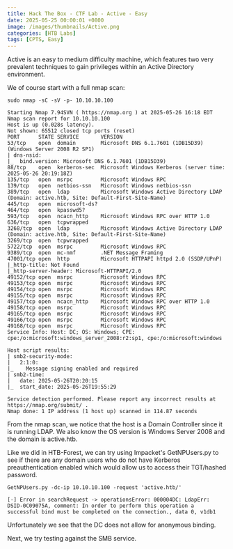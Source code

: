 ```yaml
---
title: Hack The Box - CTF Lab - Active - Easy
date: 2025-05-25 00:00:01 +0800
image: /images/thumbnails/Active.png
categories: [HTB Labs]
tags: [CPTS, Easy]
---
```

Active is an easy to medium difficulty machine, which features two very prevalent techniques to gain privileges within an Active Directory environment.

We of course start with a full nmap scan:
```
sudo nmap -sC -sV -p- 10.10.10.100

Starting Nmap 7.94SVN ( https://nmap.org ) at 2025-05-26 16:18 EDT
Nmap scan report for 10.10.10.100
Host is up (0.028s latency).
Not shown: 65512 closed tcp ports (reset)
PORT      STATE SERVICE       VERSION
53/tcp    open  domain        Microsoft DNS 6.1.7601 (1DB15D39) (Windows Server 2008 R2 SP1)
| dns-nsid: 
|_  bind.version: Microsoft DNS 6.1.7601 (1DB15D39)
88/tcp    open  kerberos-sec  Microsoft Windows Kerberos (server time: 2025-05-26 20:19:18Z)
135/tcp   open  msrpc         Microsoft Windows RPC
139/tcp   open  netbios-ssn   Microsoft Windows netbios-ssn
389/tcp   open  ldap          Microsoft Windows Active Directory LDAP (Domain: active.htb, Site: Default-First-Site-Name)
445/tcp   open  microsoft-ds?
464/tcp   open  kpasswd5?
593/tcp   open  ncacn_http    Microsoft Windows RPC over HTTP 1.0
636/tcp   open  tcpwrapped
3268/tcp  open  ldap          Microsoft Windows Active Directory LDAP (Domain: active.htb, Site: Default-First-Site-Name)
3269/tcp  open  tcpwrapped
5722/tcp  open  msrpc         Microsoft Windows RPC
9389/tcp  open  mc-nmf        .NET Message Framing
47001/tcp open  http          Microsoft HTTPAPI httpd 2.0 (SSDP/UPnP)
|_http-title: Not Found
|_http-server-header: Microsoft-HTTPAPI/2.0
49152/tcp open  msrpc         Microsoft Windows RPC
49153/tcp open  msrpc         Microsoft Windows RPC
49154/tcp open  msrpc         Microsoft Windows RPC
49155/tcp open  msrpc         Microsoft Windows RPC
49157/tcp open  ncacn_http    Microsoft Windows RPC over HTTP 1.0
49158/tcp open  msrpc         Microsoft Windows RPC
49165/tcp open  msrpc         Microsoft Windows RPC
49166/tcp open  msrpc         Microsoft Windows RPC
49168/tcp open  msrpc         Microsoft Windows RPC
Service Info: Host: DC; OS: Windows; CPE: cpe:/o:microsoft:windows_server_2008:r2:sp1, cpe:/o:microsoft:windows

Host script results:
| smb2-security-mode: 
|   2:1:0: 
|_    Message signing enabled and required
| smb2-time: 
|   date: 2025-05-26T20:20:15
|_  start_date: 2025-05-26T19:55:29

Service detection performed. Please report any incorrect results at https://nmap.org/submit/ .
Nmap done: 1 IP address (1 host up) scanned in 114.87 seconds
```
From the nmap scan, we notice that the host is a Domain Controller since it is running LDAP. We also know the OS version is Windows Server 2008 and the domain is active.htb. 

Like we did in HTB-Forest, we can try using Impacket's GetNPUsers.py to see if there are any domain users who do not have Kerberos preauthentication enabled which would allow us to access their TGT/hashed password. 

```
GetNPUsers.py -dc-ip 10.10.10.100 -request 'active.htb/'

[-] Error in searchRequest -> operationsError: 000004DC: LdapErr: DSID-0C09075A, comment: In order to perform this operation a successful bind must be completed on the connection., data 0, v1db1
```
Unfortunately we see that the DC does not allow for anonymous binding.

Next, we try testing against the SMB service. 




